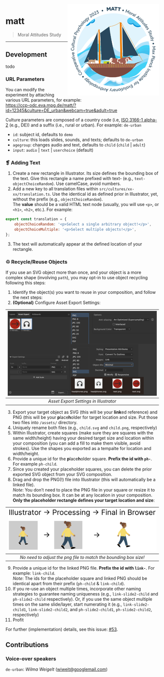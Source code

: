 <img align="right" width="300" src="logo/matt-logo.svg">

# matt

> Moral Attitudes Study

---

## Development

todo

### URL Parameters

You can modify the experiment by attaching various URL parameters, for example:  
https://ccp-odc.eva.mpg.de/matt/?id=12345&culture=DE_urban&webcam=true&adult=true

Culture parameters are composed of a country code (i.e, [ISO 3166-1 alpha-2](https://en.wikipedia.org/wiki/ISO_3166-1_alpha-2) (e.g., DE)) and a suffix (i.e., rural or urban). For example: `de-urban`

- `id`: subject id, defaults to `demo`
- `culture`: this loads slides, sounds, and texts; defaults to `de-urban`
- `agegroup`: changes audio and text, defaults to `child` (`child` | `adult`)
- `input`: `audio` | `text` | `userchoice` (default)

### ❡ Adding Text

1. Create a new rectangle in Illustrator. Its size defines the bounding box of the text. Give this rectangle a name prefixed with text- (e.g., `text-objectChoiceRandom`). Use camelCase, avoid numbers.
2. Add a new key to all translation files within `src/cultures/xx-xx/translation.ts`. Use the identical id as defined prior in Illustrator, yet, without the prefix (e.g., `objectChoiceRandom`).  
   The **value** should be a valid HTML text node (usually, you will use `<p>`, or `<h1>`, `<h2>`, etc.). For example:

```javascript
export const translation = {
	objectChoiceRandom: '<p>Select a single arbitrary object!</p>',
	objectChoiceMultiple: '<p>Select multiple objects!</p>',
};
```

3. The text will automatically appear at the defined location of your rectangle.

### ♲ Recycle/Reuse Objects

If you use an SVG object more than once, and your object is a more complex shape (involving `path`), you may opt-in to use object recycling following this steps:

1. Identify the object(s) you want to reuse in your composition, and follow the next steps:
2. **(Optional)** Configure Asset Export Settings:

|  ![](docs/asset-export-settings.png)   |
| :------------------------------------: |
| _Asset Export Settings in Illustrator_ |

3. Export your target object as SVG (this will be your **link**ed reference) and PNG (this will be your **p**lace**h**older for target location and size. Put those two files into `/assets/` directory.
4. Uniquely rename both files (e.g., `child.svg` and `child.png`, respectively)
5. Within Illustrator, create squares (make sure they are squares with the same width/height) having your desired target size and location within your composition (you can add a fill to make them visible, avoid strokes). Use the shapes you exported as a tempalte for location and width/height.
6. Provide a unique id for the **p**lace**h**older square. **Prefix the id with `ph-`**. For example `ph-child`.
7. Since you created your placeholder squares, you can delete the prior exported SVG object from your SVG composition.
8. Drag and drop the PNG(!) file into Illustrator (this will automatically be a linked file).  
   _Note_: You don’t need to place the PNG file in your square or resize it to match its bounding box. It can be at any location in your composition. **Only the placeholder rectangle defines your target location and size**:

|     ![](docs/reuse-objects-placeholder-processing-steps.png)     |
| :--------------------------------------------------------------: |
| _No need to adjust the png file to match the bounding box size!_ |

9. Provide a unique id for the linked PNG file. **Prefix the id with `link-`**. For example: `link-child`.  
   _Note_: The ids for the placeholder square and linked PNG should be identical apart from their prefix (`ph-child` & `link-child`).
10. If you re-use an object multiple times, incorporate other naming strategies to guarantee naming uniqueness (e.g., `link-slide2-child` and `ph-slide2-child` respectively). Or, if you use the same object multiple times on the same slide/layer, start numerating it (e.g., `link-slide2-child1`, `link-slide2-child2`, and `ph-slide2-child1`, `ph-slide2-child2`, respectively)
11. Profit

For further (implementation) details, see this issue: [#53](https://github.com/ccp-eva/matt/issues/53).

## Contributions

### Voice-over speakers

`de-urban`: _Wilma Weigelt_ (wiweit@googlemail.com)
